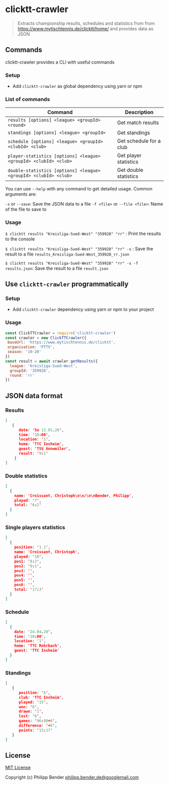 # clicktt-crawler
> Extracts championship results, schedules and statistics from from https://www.mytischtennis.de/clicktt/home/ and provides data as JSON

## Commands

clicktt-crawler provides a CLI with useful commands

### Setup

- Add `clicktt-crawler` as global dependency using yarn or npm

### List of commands

| Command | Description |
| --- | --- |
| `results [options] <league> <groupId> <round>` | Get match results |
| `standings [options] <league> <groupId>` | Get standings |
| `schedule [options] <league> <groupId> <clubId> <club>` | Get schedule for a club |
| `player-statistics [options] <league> <groupId> <clubId> <club>` | Get player statistics |
| `double-statistics [options] <league> <groupId> <clubId> <club>` | Get double statistics |


You can use `--help` with any command to get detailed usage. Common arguments are:

`-s` or `--save`: Save the JSON data to a file
`-f <file>` or `--file <file>`: Name of the file to save to

### Usage

`$ clicktt results "Kreisliga-Sued-West" "359928" "rr"` : Print the results to the console

`$ clicktt results "Kreisliga-Sued-West" "359928" "rr" -s` : Save the result to a file `results_Kreisliga-Sued-West_359928_rr.json`

`$ clicktt results "Kreisliga-Sued-West" "359928" "rr" -s -f results.json`: Save the result to a file `result.json`

## Use `clicktt-crawler` programmatically

### Setup

- Add `clicktt-crawler` dependency using yarn or npm to your project

### Usage

```javascript
const ClickTTCrawler = require('clicktt-crawler')
const crawler = new ClickTTCrawler({
 baseUrl: 'https://www.mytischtennis.de/clicktt',
 organisation: 'PTTV',
 season: '19-20'
})
const result = await crawler.getResults({
  league: 'Kreisliga-Sued-West',
  groupId: '359928',
  round: 'rr'
})
```

## JSON data format

### Results

```json
[
   {
      date: 'So 12.01.20',
      time: '10:00',
      location: '1',
      home: 'TTC Insheim',
      guest: 'TSV Annweiler',
      result: '9:1'
    }
]
```

### Double statistics

```json
[
  {
    name: 'Croissant, Christoph\n\n/\n\nBender, Philipp',
    played: '7',
    total: '6:2'
  }
]
```

### Single players statistics

```json
[
  {
    position: '1.1',
    name: 'Croissant, Christoph',
    played: '10',
    pos1: '8:2',
    pos2: '9:1',
    pos3: '',
    pos4: '',
    pos5: '',
    pos6: '',
    total: '17:3'
  }
]
```


### Schedule

```json
[
  {
    date: '24.04.20',
    time: '20:00',
    location: '1',
    home: 'TTC Rohrbach',
    guest: 'TTC Insheim'
  }
]
```

### Standings

```json
[
   {
      position: '6',
      club: 'TTC Insheim',
      played: '15',
      won: '6',
      drawn: '1',
      lost: '8',
      games: '96:90+6',
      difference: '+6',
      points: '13:17'
   }
]
```
  
## License

[MIT License](./LICENSE)

Copyright (c) Philipp Bender <philipp.bender.de@googlemail.com>
